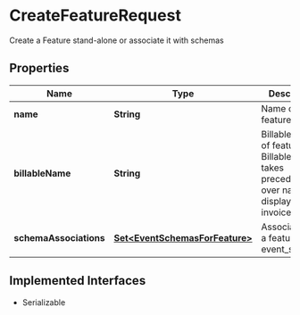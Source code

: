 

# CreateFeatureRequest

Create a Feature stand-alone or associate it with schemas

## Properties

| Name | Type | Description | Notes |
|------------ | ------------- | ------------- | -------------|
|**name** | **String** | Name of the feature |  |
|**billableName** | **String** | Billable name of feature. Billable name takes precedence over name to display in invoice. |  [optional] |
|**schemaAssociations** | [**Set&lt;EventSchemasForFeature&gt;**](EventSchemasForFeature.md) | Association of a feature with event_schemas |  |


## Implemented Interfaces

* Serializable


